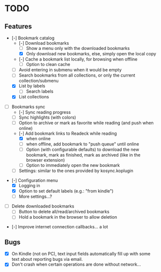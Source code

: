 # TODO

## Features

- [-] Bookmark catalog
	- [-] Download bookmarks
		- [ ] Show a menu only with the downloaded bookmarks
		- [x] Only download new bookmarks, else, simply open the local copy
	- [-] Cache a bookmark list locally, for browsing when offline
		- [ ] Option to clean cache
	- [ ] Avoid entering in submenu when it would be empty
	- [ ] Search bookmarks from all collections, or only the current collection/submenu
	- [x] List by labels
		- [ ] Search labels
	- [x] List collections
- [ ] Bookmarks sync
	- [-] Sync reading progress
	- [ ] Sync highlights (with colors)
	- [ ] Option to archive or mark as favorite while reading (and push when online)
	- [-] Add bookmark links to Readeck while reading
		- [x] when online
		- [ ] when offline, add bookmark to "push queue" until online
		- [ ] Option (with configurable defaults) to download the new bookmark,
			mark as finished, mark as archived (like in the browser extension)
		- [ ] Option to immediately open the new bookmark
	- [ ] Settings: similar to the ones provided by kosync.koplugin
- [-] Configuration menu
	- [x] Logging in
	- [x] Option to set default labels (e.g.: "from kindle")
	- [ ] More settings...?
- [ ] Delete downloaded bookmarks
	- [ ] Button to delete all/read/archived bookmarks
	- [ ] Hold a bookmark in the browser to allow deletion
- [-] Improve internet connection callbacks... a lot

## Bugs

- [x] On Kindle (not on PC), text input fields automatically fill up with some text
	about reporting bugs via email.
- [x] Don't crash when certain operations are done without network...
